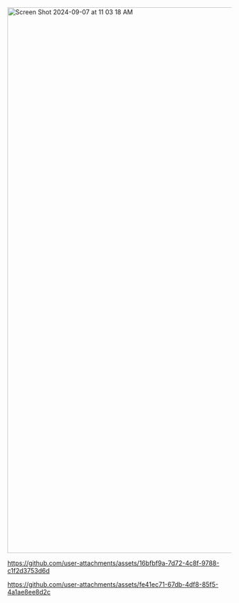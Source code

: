 <img width="1228" alt="Screen Shot 2024-09-07 at 11 03 18 AM" src="https://github.com/user-attachments/assets/ec1ac924-2c5f-4af9-8002-57f49e06f57f">


https://github.com/user-attachments/assets/16bfbf9a-7d72-4c8f-9788-c1f2d3753d6d



https://github.com/user-attachments/assets/fe41ec71-67db-4df8-85f5-4a1ae8ee8d2c



